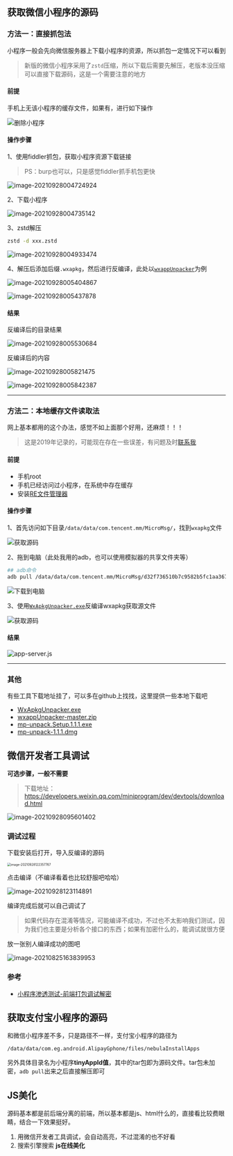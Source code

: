 ## 获取微信小程序的源码

### 方法一：直接抓包法

小程序一般会先向微信服务器上下载小程序的资源，所以抓包一定情况下可以看到

> 新版的微信小程序采用了`zstd`压缩，所以下载后需要先解压，老版本没压缩可以直接下载源码，这是一个需要注意的地方

#### 前提

手机上无该小程序的缓存文件，如果有，进行如下操作

![删除小程序](获取微信小程序源码.assets/15734795979325812253.jpg)

#### 操作步骤

1、使用fiddler抓包，获取小程序资源下载链接

> PS：burp也可以，只是感觉fiddler抓手机包更快

![image-20210928004724924](获取微信小程序源码.assets/image-20210928004724924.png)

2、下载小程序

![image-20210928004735142](获取微信小程序源码.assets/image-20210928004735142.png)

3、zstd解压

```bash
zstd -d xxx.zstd
```

![image-20210928004933474](获取微信小程序源码.assets/image-20210928004933474.png)

4、解压后添加后缀`.wxapkg`，然后进行反编译，此处以[`wxappUnpacker`](#其他)为例

![image-20210928005404867](获取微信小程序源码.assets/image-20210928005404867.png)

![image-20210928005437878](获取微信小程序源码.assets/image-20210928005437878.png)



#### 结果

反编译后的目录结果

![image-20210928005530684](获取微信小程序源码.assets/image-20210928005530684.png)

反编译后的内容

![image-20210928005821475](获取微信小程序源码.assets/image-20210928005821475.png)

![image-20210928005842387](获取微信小程序源码.assets/image-20210928005842387.png)

---

### 方法二：本地缓存文件读取法

网上基本都用的这个办法，感觉不如上面那个好用，还麻烦！！！

> 这是2019年记录的，可能现在存在一些误差，有问题及时[联系我](mailto:1979139113@qq.com)

#### 前提

* 手机root
* 手机已经访问过小程序，在系统中存在缓存
* 安装[RE文件管理器](https://github.com/damit5/GraphBed/raw/master/file/RE%E6%96%87%E4%BB%B6%E7%AE%A1%E7%90%86%E5%99%A8.apk)

#### 操作步骤

1、首先访问如下目录`/data/data/com.tencent.mm/MicroMsg/`，找到`wxapkg`文件

![获取源码](获取微信小程序源码.assets/157347959832753357131.jpg)

2、拖到电脑（此处我用的adb，也可以使用模拟器的共享文件夹等）

```bash
## adb命令
adb pull /data/data/com.tencent.mm/MicroMsg/d32f736510b7c9582b5fc1aa3673b2bb/appbrand/pkg/debug_826840826_2_-1071461312
```
![下载到电脑](获取微信小程序源码.assets/157347959840033089562.png)

3、使用[`WxApkgUnpacker.exe`](https://raw.githubusercontent.com/damit5/GraphBed/master/file/WxApkgUnpacker.exe)反编译wxapkg获取源文件

![获取源码](获取微信小程序源码.assets/15734795984342412537.png)

#### 结果

![app-server.js](获取微信小程序源码.assets/157347959846515852339.jpg)

---

### 其他

有些工具下载地址挂了，可以多在github上找找，这里提供一些本地下载吧

- [WxApkgUnpacker.exe](https://byaaronluo.github.io/%E7%9F%A5%E8%AF%86%E5%BA%93/05.%E7%A7%BB%E5%8A%A8%E5%AE%89%E5%85%A8/%E8%8E%B7%E5%8F%96%E5%BE%AE%E4%BF%A1%E5%B0%8F%E7%A8%8B%E5%BA%8F%E6%BA%90%E7%A0%81.assets/WxApkgUnpacker.exe)
- [wxappUnpacker-master.zip](https://byaaronluo.github.io/%E7%9F%A5%E8%AF%86%E5%BA%93/05.%E7%A7%BB%E5%8A%A8%E5%AE%89%E5%85%A8/%E8%8E%B7%E5%8F%96%E5%BE%AE%E4%BF%A1%E5%B0%8F%E7%A8%8B%E5%BA%8F%E6%BA%90%E7%A0%81.assets/wxappUnpacker-master.zip)
- [mp-unpack.Setup.1.1.1.exe](https://byaaronluo.github.io/%E7%9F%A5%E8%AF%86%E5%BA%93/05.%E7%A7%BB%E5%8A%A8%E5%AE%89%E5%85%A8/%E8%8E%B7%E5%8F%96%E5%BE%AE%E4%BF%A1%E5%B0%8F%E7%A8%8B%E5%BA%8F%E6%BA%90%E7%A0%81.assets/mp-unpack.Setup.1.1.1.exe)
- [mp-unpack-1.1.1.dmg](https://byaaronluo.github.io/%E7%9F%A5%E8%AF%86%E5%BA%93/05.%E7%A7%BB%E5%8A%A8%E5%AE%89%E5%85%A8/%E8%8E%B7%E5%8F%96%E5%BE%AE%E4%BF%A1%E5%B0%8F%E7%A8%8B%E5%BA%8F%E6%BA%90%E7%A0%81.assets/mp-unpack-1.1.1.dmg)

## 微信开发者工具调试

**可选步骤，一般不需要**

> 下载地址：https://developers.weixin.qq.com/miniprogram/dev/devtools/download.html

![image-20210928095601402](获取微信小程序源码.assets/image-20210928095601402.png)

### 调试过程

下载安装后打开，导入反编译的源码

<img src="获取微信小程序源码.assets/image-20210928122357767.png" alt="image-20210928122357767" style="zoom:50%;" />

点击编译（不编译看着也比较舒服吧哈哈）

![image-20210928123114891](获取微信小程序源码.assets/image-20210928123114891.png)

编译完成后就可以自己调试了

> 如果代码存在混淆等情况，可能编译不成功，不过也不太影响我们测试，因为我们也主要是分析各个接口的东西；如果有加密什么的，能调试就很方便

放一张别人编译成功的图吧

![image-20210825163839953](获取微信小程序源码.assets/afed3a69be55b153af81088a97a8f14f.png)

### 参考

- [小程序渗透测试-前端打包调试解密](https://blog.csdn.net/god_zzZ/article/details/120011021)



## 获取支付宝小程序的源码

和微信小程序差不多，只是路径不一样，支付宝小程序的路径为

```
/data/data/com.eg.android.AlipayGphone/files/nebulaInstallApps
```

另外具体目录名为小程序**tinyAppId值**，其中的tar包即为源码文件。tar包未加密，`adb pull`出来之后直接解压即可



## JS美化

源码基本都是前后端分离的前端，所以基本都是js、html什么的，直接看比较费眼睛，结合一下效果挺好。

1. 用微信开发者工具调试，会自动高亮，不过混淆的也不好看
2. 搜索引擎搜索 **js在线美化**


